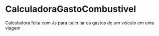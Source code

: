 # CalculadoraGastoCombustivel

Calculadora feita com Js para calcular os gastos de um veiculo em uma viagem
